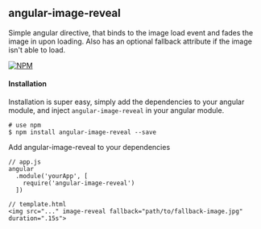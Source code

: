 ## angular-image-reveal
Simple angular directive, that binds to the image load event and fades the image in upon loading. Also has an optional fallback attribute if the image isn't able to load.

[![NPM][notify-icon]][notify-url]

#### Installation  
Installation is super easy, simply add the dependencies to your angular module, and inject ```angular-image-reveal``` in your angular module.

```
# use npm
$ npm install angular-image-reveal --save
```

Add angular-image-reveal to your dependencies

```
// app.js
angular
  .module('yourApp', [
    require('angular-image-reveal')
  ])
```

```
// template.html
<img src="..." image-reveal fallback="path/to/fallback-image.jpg" duration=".15s">
```


[notify-icon]: https://nodei.co/npm/angular-image-reveal.png?downloads=true
[notify-url]: https://npmjs.org/package/angular-image-reveal
